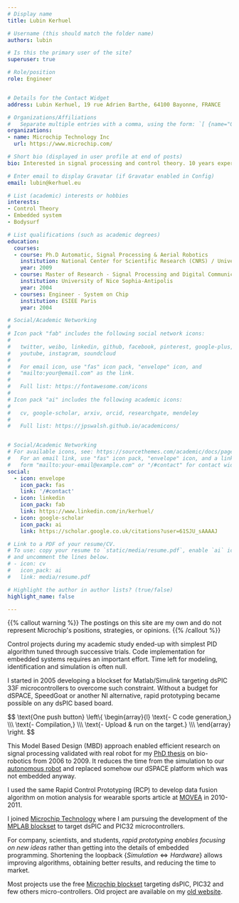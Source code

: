 ```yaml
---
# Display name
title: Lubin Kerhuel

# Username (this should match the folder name)
authors: lubin

# Is this the primary user of the site?
superuser: true

# Role/position
role: Engineer


# Details for the Contact Widget
address: Lubin Kerhuel, 19 rue Adrien Barthe, 64100 Bayonne, FRANCE

# Organizations/Affiliations
#   Separate multiple entries with a comma, using the form: `[ {name="Org1", url=""}, {name="Org2", url=""} ]`.
organizations:
- name: Microchip Technology Inc
  url: https://www.microchip.com/

# Short bio (displayed in user profile at end of posts)
bio: Interested in signal processing and control theory. 10 years experience with rapid control prototyping.

# Enter email to display Gravatar (if Gravatar enabled in Config)
email: lubin@kerhuel.eu

# List (academic) interests or hobbies
interests:
- Control Theory
- Embedded system
- Bodysurf

# List qualifications (such as academic degrees)
education:
  courses:
  - course: Ph.D Automatic, Signal Processing & Aerial Robotics
    institution: National Center for Scientific Research (CNRS) / University Montpellier II
    year: 2009
  - course: Master of Research - Signal Processing and Digital Communication
    institution: University of Nice Sophia-Antipolis
    year: 2004
  - courses: Engineer - System on Chip
    institution: ESIEE Paris
    year: 2004

# Social/Academic Networking
#
# Icon pack "fab" includes the following social network icons:
#
#   twitter, weibo, linkedin, github, facebook, pinterest, google-plus,
#   youtube, instagram, soundcloud
#
#   For email icon, use "fas" icon pack, "envelope" icon, and
#   "mailto:your@email.com" as the link.
#
#   Full list: https://fontawesome.com/icons
#
# Icon pack "ai" includes the following academic icons:
#
#   cv, google-scholar, arxiv, orcid, researchgate, mendeley
#
#   Full list: https://jpswalsh.github.io/academicons/


# Social/Academic Networking
# For available icons, see: https://sourcethemes.com/academic/docs/page-builder/#icons
#   For an email link, use "fas" icon pack, "envelope" icon, and a link in the
#   form "mailto:your-email@example.com" or "/#contact" for contact widget.
social:
  - icon: envelope
    icon_pack: fas
    link: '/#contact'
  - icon: linkedin
    icon_pack: fab
    link: https://www.linkedin.com/in/kerhuel/
  - icon: google-scholar
    icon_pack: ai
    link: https://scholar.google.co.uk/citations?user=61SJU_sAAAAJ

# Link to a PDF of your resume/CV.
# To use: copy your resume to `static/media/resume.pdf`, enable `ai` icons in `params.toml`, 
# and uncomment the lines below.
# - icon: cv
#   icon_pack: ai
#   link: media/resume.pdf

# Highlight the author in author lists? (true/false)
highlight_name: false

---
```


{{% callout warning %}}
The postings on this site are my own and do not represent Microchip's positions, strategies, or opinions.
{{% /callout %}}

Control projects during my academic study ended-up with simplest PID algorithm tuned through successive trials.
Code implementation for embedded systems requires an important effort. Time left for modeling, identification and simulation is often null.

I started in 2005 developing a blockset for Matlab/Simulink targeting dsPIC 33F microcontrollers to overcome such constraint.
Without a budget for dSPACE, SpeedGoat or another NI alternative, rapid prototyping became possible on any dsPIC based board.

$$
\text{One push button}
\left\\{ \begin{array}{l}
\text{- C code generation,} \\\\\\
\text{- Compilation,} \\\\\\
\text{- Upload \& run on the target.} \\\\\\
\end{array} \right.
$$ 

This Model Based Design (MBD) approach enabled efficient research on signal processing validated with real robot for my [PhD thesis](https://www.kerhuel.eu/publi/Kerhuel_2009_PhD.pdf) on bio-robotics from 2006 to 2009.
It reduces the time from the simulation to our [autonomous robot](https://www.researchgate.net/figure/a-OSCAR-II-like-its-predecessor-OSCAR-I-is-a-tethered-aerial-robot-that-orients-its_fig11_261957721) and replaced somehow our dSPACE platform which was not embedded anyway.

I used the same Rapid Control Prototyping (RCP) to develop data fusion algorithm on motion analysis for wearable sports article at [MOVEA](https://www.cea-tech.fr/cea-tech/english/Pages/success-stories/movea.aspx) in 2010-2011. 

I joined [Microchip Technology](https://www.microchip.com/) where I am pursuing the development of the [MPLAB blockset](https://www.mathworks.com/matlabcentral/fileexchange/71892-mplab-device-blocks-for-simulink) to target dsPIC and PIC32 microcontrollers.

For company, scientists, and students, *rapid prototyping enables focusing on new ideas* rather than getting into the details of embedded programming.
Shortening the loopback $\lbrace Simulation \Leftrightarrow Hardware \rbrace$ allows improving algorithms, obtaining better results, and reducing the time to market.

Most projects use the free [Microchip blockset](https://www.mathworks.com/matlabcentral/fileexchange/71892-mplab-device-blocks-for-simulink) targeting dsPIC, PIC32 and few others micro-controllers. Old project are available on my [old website](https://www.kerhuel.eu/wiki/).